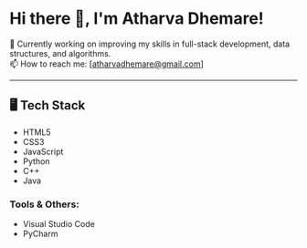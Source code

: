 # Hi there 👋, I'm Atharva Dhemare!

🔭 Currently working on improving my skills in full-stack development, data structures, and algorithms. </br>
📫 How to reach me: [atharvadhemare@gmail.com]

---

## 🖥️ Tech Stack

- HTML5
- CSS3
- JavaScript
- Python
- C++
- Java

### Tools & Others:
- Visual Studio Code
- PyCharm
